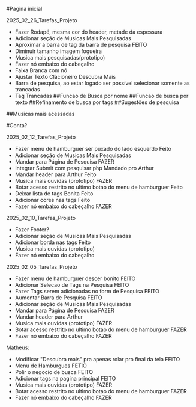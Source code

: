 #Pagina inicial

2025_02_26_Tarefas_Projeto
- Fazer Rodapé, mesma cor do header, metade da espessura 
- Adicionar seção de Musicas Mais Pesquisadas
- Aproximar a barra de tag da barra de pesquisa FEITO
- Diminuir tamanho imagem fogueira
- Musica mais pesquisadas(prototipo)
- Fazer nó embaixo do cabeçalho 
- Faixa Branca com nó
- Ajustar Texto Clãcioneiro Descubra Mais
- Barra de pesquisa, ao estar logado ser possível selecionar somente as trancadas
- Tag Trancadas
##Funcao de Busca por nome
##Funcao de busca por texto
##Refinamento de busca por tags
##Sugestões de pesquisa

##Musicas mais acessadas

#Conta?

2025_02_12_Tarefas_Projeto
- Fazer menu de hamburguer ser puxado do lado esquerdo Feito
- Adicionar seção de Musicas Mais Pesquisadas
- Mandar para Página de Pesquisa FAZER
- Integrar Submit com pesquisar php Mandado pro Arthur
- Mandar header para Arthur Feito
- Musica mais ouvidas (prototipo) FAZER
- Botar acesso restrito no ultimo botao do menu de hamburguer Feito
- Deixar lista de tags Bonita Feito
- Adicionar cores nas tags Feito
- Fazer nó embaixo do cabeçalho FAZER

2025_02_10_Tarefas_Projeto
- Fazer Footer?
- Adicionar seção de Musicas Mais Pesquisadas
- Adicionar borda nas tags Feito
- Musica mais ouvidas (prototipo)
- Fazer nó embaixo do cabeçalho 


2025_02_05_Tarefas_Projeto
- Fazer menu de hamburguer descer bonito FEITO
- Adicionar Selecao de Tags na Pesquisa FEITO
- Fazer Tags serem adicionadas no form de Pesquisa FEITO
- Aumentar Barra de Pesquisa FEITO
- Adicionar seção de Musicas Mais Pesquisadas
- Mandar para Página de Pesquisa FAZER
- Mandar header para Arthur
- Musica mais ouvidas (prototipo) FAZER
- Botar acesso restrito no ultimo botao do menu de hamburguer FAZER
- Fazer nó embaixo do cabeçalho FAZER


Matheus:
- Modificar "Descubra mais" pra apenas rolar pro final da tela FEITO
- Menu de Hamburgues FETIO
- Polir o negocio de busca FEITO
- Adicionar tags na pagina principal FEITO
- Musica mais ouvidas (prototipo) FAZER
- Botar acesso restrito no ultimo botao do menu de hamburguer FAZER
- Fazer nó embaixo do cabeçalho FAZER
